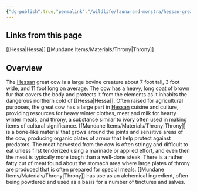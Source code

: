 ```yaml
---
{"dg-publish":true,"permalink":"/wildlife/fauna-and-monstra/hessan-great-cow/"}
---
```


## Links from this page
[[Hessa\|Hessa]]
[[Mundane Items/Materials/Throny\|Throny]]
## Overview
The [Hessan](Hessa) great cow is a large bovine creature about 7 foot tall, 3 foot wide, and 11 foot long on average. The cow has a heavy, long coat of brown fur that covers the body and protects it from the elements as it inhabits the dangerous northern cold of [[Hessa\|Hessa]]. Often raised for agricultural purposes, the great cow has a large part in [Hessan](Hessa) cuisine and culture, providing resources for heavy winter clothes, meat and milk for hearty winter meals, and [throny](Throny.md), a substance similar to ivory often used in making items of cultural significance. [[Mundane Items/Materials/Throny\|Throny]] is a bone-like material that grows around the joints and sensitive areas of the cow, producing organic plates of armor that help protect against predators. The meat harvested from the cow is often stringy and difficult to eat unless first tenderized using a marinade or applied effort, and even then the meat is typically more tough than a well-done steak. There is a rather fatty cut of meat found about the stomach area where large plates of throny are produced that is often prepared for special meals. [[Mundane Items/Materials/Throny\|Throny]] has use as an alchemical ingredient, often being powdered and used as a basis for a number of tinctures and salves.